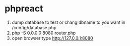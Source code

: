 # phpreact

1. dump database to     test  or chang  dbname to you want  in /config/database.php
2. php -S 0.0.0.0:8080 router.php 
3. open browser   type http://127.0.0.1:8080




